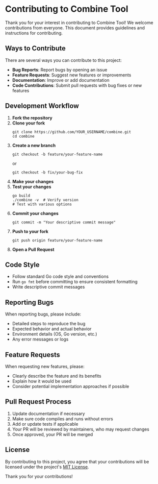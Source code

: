# Contributing to Combine Tool

Thank you for your interest in contributing to Combine Tool! We welcome contributions from everyone. This document provides guidelines and instructions for contributing.

## Ways to Contribute

There are several ways you can contribute to this project:

- **Bug Reports**: Report bugs by opening an issue
- **Feature Requests**: Suggest new features or improvements
- **Documentation**: Improve or add documentation
- **Code Contributions**: Submit pull requests with bug fixes or new features

## Development Workflow

1. **Fork the repository**
2. **Clone your fork**
   ```
   git clone https://github.com/YOUR_USERNAME/combine.git
   cd combine
   ```
3. **Create a new branch**
   ```
   git checkout -b feature/your-feature-name
   ```
   or
   ```
   git checkout -b fix/your-bug-fix
   ```
4. **Make your changes**
5. **Test your changes**
   ```
   go build
   ./combine -v  # Verify version
   # Test with various options
   ```
6. **Commit your changes**
   ```
   git commit -m "Your descriptive commit message"
   ```
7. **Push to your fork**
   ```
   git push origin feature/your-feature-name
   ```
8. **Open a Pull Request**

## Code Style

- Follow standard Go code style and conventions
- Run `go fmt` before committing to ensure consistent formatting
- Write descriptive commit messages

## Reporting Bugs

When reporting bugs, please include:

- Detailed steps to reproduce the bug
- Expected behavior and actual behavior
- Environment details (OS, Go version, etc.)
- Any error messages or logs

## Feature Requests

When requesting new features, please:

- Clearly describe the feature and its benefits
- Explain how it would be used
- Consider potential implementation approaches if possible

## Pull Request Process

1. Update documentation if necessary
2. Make sure code compiles and runs without errors
3. Add or update tests if applicable
4. Your PR will be reviewed by maintainers, who may request changes
5. Once approved, your PR will be merged

## License

By contributing to this project, you agree that your contributions will be licensed under the project's [MIT License](LICENSE.md).

Thank you for your contributions! 